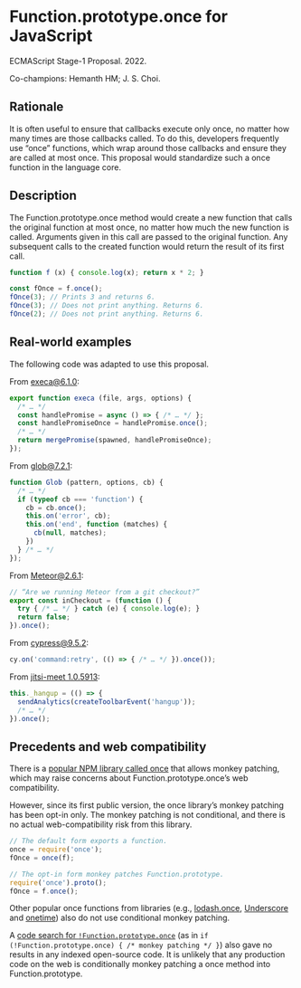 # Function.prototype.once for JavaScript
ECMAScript Stage-1 Proposal. 2022.

Co-champions: Hemanth HM; J. S. Choi.

## Rationale
It is often useful to ensure that callbacks execute only once, no matter how
many times are those callbacks called. To do this, developers frequently use
“once” functions, which wrap around those callbacks and ensure they are called
at most once. This proposal would standardize such a once function in the
language core.

## Description
The Function.prototype.once method would create a new function that calls the
original function at most once, no matter how much the new function is called.
Arguments given in this call are passed to the original function. Any
subsequent calls to the created function would return the result of its first
call.

```js
function f (x) { console.log(x); return x * 2; }

const fOnce = f.once();
fOnce(3); // Prints 3 and returns 6.
fOnce(3); // Does not print anything. Returns 6.
fOnce(2); // Does not print anything. Returns 6.
```

## Real-world examples
The following code was adapted to use this proposal.

From [execa@6.1.0][]:
```js
export function execa (file, args, options) {
  /* … */
  const handlePromise = async () => { /* … */ };
  const handlePromiseOnce = handlePromise.once();
  /* … */
  return mergePromise(spawned, handlePromiseOnce);
});
```

From [glob@7.2.1][]:
```js
function Glob (pattern, options, cb) {
  /* … */
  if (typeof cb === 'function') {
    cb = cb.once();
    this.on('error', cb);
    this.on('end', function (matches) {
      cb(null, matches);
    })
  } /* … */
});
```

From [Meteor@2.6.1][]:
```js
// “Are we running Meteor from a git checkout?”
export const inCheckout = (function () {
  try { /* … */ } catch (e) { console.log(e); }
  return false;
}).once();
```

From [cypress@9.5.2][]:
```js
cy.on('command:retry', (() => { /* … */ }).once());
```

From [jitsi-meet 1.0.5913][]:
```js
this._hangup = (() => {
  sendAnalytics(createToolbarEvent('hangup'));
  /* … */
}).once();
```

[execa@6.1.0]: https://github.com/sindresorhus/execa/blob/v6.1.0/index.js
[glob@7.2.1]: https://github.com/isaacs/node-glob/blob/v7.2.1/glob.js
[Meteor@2.6.1]: https://github.com/meteor/meteor/blob/release/METEOR%402.6.1/tools/fs/files.ts
[cypress@9.5.2]: https://github.com/cypress-io/cypress/blob/v9.5.2/packages/driver/cypress/integration/commands/waiting_spec.js
[jitsi-meet 1.0.5913]: https://github.com/jitsi/jitsi-meet/blob/stable/jitsi-meet_7001/react/features/toolbox/components/HangupButton.js

## Precedents and web compatibility

There is a [popular NPM library called once][NPM once] that allows monkey
patching, which may raise concerns about Function.prototype.once’s web
compatibility.

However, since its first public version, the once library’s monkey patching has
been opt-in only. The monkey patching is not conditional, and there is no actual web-compatibility risk from this library.

```js
// The default form exports a function.
once = require('once');
fOnce = once(f);

// The opt-in form monkey patches Function.prototype.
require('once').proto();
fOnce = f.once();
```

Other popular once functions from libraries (e.g., [lodash.once][], [Underscore][] and [onetime][]) also do not use conditional monkey patching.

A [code search for `!Function.prototype.once`][code search] (as in `if
(!Function.prototype.once) { /* monkey patching */ }`) also gave no results in
any indexed open-source code. It is unlikely that any production code on the
web is conditionally monkey patching a once method into Function.prototype.

[NPM once]: https://www.npmjs.com/package/once
[lodash.once]: https://www.npmjs.com/package/lodash.once
[Underscore]: https://www.npmjs.com/package/underscore
[onetime]: https://www.npmjs.com/package/onetime
[code search]: https://sourcegraph.com/search?q=context:global+%21Function.prototype.once&patternType=literal
